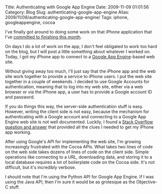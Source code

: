 Title: Authenticating with Google App Engine
Date: 2009-11-09 01:01:56
Category: Blog
Slug: authenticating-google-app-engine
Alias: 2009/11/08/authenticating-google-app-engine/
Tags: iphone, googleappengine, cocoa


I've finally got around to doing some work on that iPhone application that I've [committed to finishing this month](https://undefinedvalue.com/2009/11/01/not-quite-nanowrimo).

On days I do a lot of work on the app, I don't feel obligated to work too hard on the blog, but I will post a little something about whatever I worked on. Today, I got my iPhone app to connect to a [Google App Engine](http://code.google.com/appengine/docs/whatisgoogleappengine.html)-based web site.

Without giving away too much, I'll just say that the iPhone app and the web site work together to provide a service to iPhone users.  I put the web site together in a couple of weekends. I decided to use Google Accounts for authentication, meaning that to log into my web site, either via a web browser or via the iPhone app, a user has to provide a Google account ID and password.

If you do things this way, the server-side authentication stuff is easy. However, writing the client side is not easy, because the mechanism for authenticating with a Google account and connecting to a Google App Engine web site is not well documented. Luckily, I found a [Stack Overflow question and answer](http://stackoverflow.com/questions/471898/google-app-engine-with-clientlogin-interface-for-objective-c) that provided all the clues I needed to get my iPhone app working.

After using Google's API for implementing the web site, I'm growing increasingly frustrated with the Cocoa APIs. What takes two lines of code on the web side takes dozens of lines of code on the client side. Simple operations like connecting to a URL, downloading data, and storing it to a local database requires a lot of boilerplate code on the Cocoa side. It's not difficult, but it's incredibly verbose.

I should note that I'm using the Python API for Google App Engine. If I was using the Java API, then I'm sure it would be as grotesque as the Objective-C stuff.


